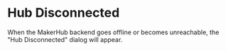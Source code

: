 # Hub Disconnected

When the MakerHub backend goes offline or becomes unreachable, the "Hub Disconnected" dialog will appear.
